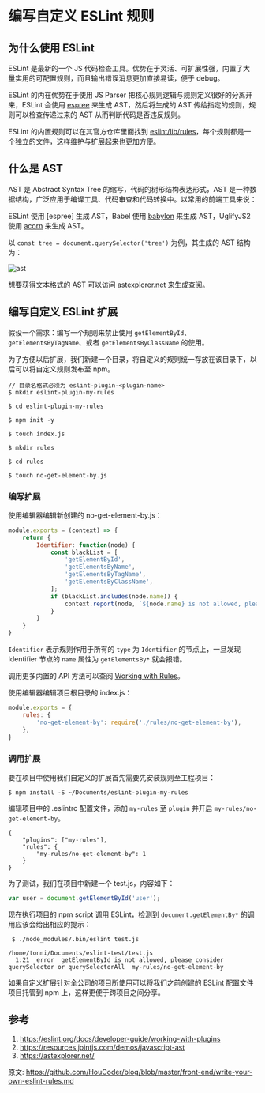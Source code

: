 # 编写自定义 ESLint 规则

## 为什么使用 ESLint

ESLint 是最新的一个 JS 代码检查工具。优势在于灵活、可扩展性强，内置了大量实用的可配置规则，而且输出错误消息更加直接易读，便于 debug。

ESLint 的内在优势在于使用 JS Parser 把核心规则逻辑与规则定义很好的分离开来，ESLint 会使用 [espree](https://github.com/eslint/espree) 来生成 AST，然后将生成的 AST 传给指定的规则，规则可以检查传递过来的 AST 从而判断代码是否违反规则。

ESLint 的内置规则可以在其官方仓库里面找到 [eslint/lib/rules](https://github.com/eslint/eslint/tree/master/lib/rules)，每个规则都是一个独立的文件，这样维护与扩展起来也更加方便。

## 什么是 AST

AST 是 Abstract Syntax Tree 的缩写，代码的树形结构表达形式，AST 是一种数据结构，广泛应用于编译工具、代码审查和代码转换中。以常用的前端工具来说：

ESLint 使用 [espree] 生成 AST，Babel 使用 [babylon](https://github.com/babel/babel/tree/master/packages/babylon) 来生成 AST，UglifyJS2 使用 [acorn](https://github.com/ternjs/acorn) 来生成 AST。

以 `const tree = document.querySelector('tree')` 为例，其生成的 AST 结构为：

![ast](https://github.com/user-attachments/assets/85b2dbc0-7496-4686-8c01-f1c1f7021aa2)


想要获得文本格式的 AST 可以访问 [astexplorer.net](https://astexplorer.net/#/gist/5bf235f04afd0147c87c1556b2fc2bde/278fd1d9b8a31e80b5ef173d3cc8e666d63a69e0) 来生成查阅。

## 编写自定义 ESLint 扩展

假设一个需求：编写一个规则来禁止使用 `getElementById`、`getElementsByTagName`、或者 `getElementsByClassName` 的使用。

为了方便以后扩展，我们新建一个目录，将自定义的规则统一存放在该目录下，以后可以将自定义规则发布至 npm。

```shell
// 目录名格式必须为 eslint-plugin-<plugin-name>
$ mkdir eslint-plugin-my-rules

$ cd eslint-plugin-my-rules

$ npm init -y

$ touch index.js

$ mkdir rules

$ cd rules

$ touch no-get-element-by.js
```

### 编写扩展

使用编辑器编辑新创建的 no-get-element-by.js：

```js
module.exports = (context) => {
    return {
        Identifier: function(node) {
            const blackList = [
                'getElementById',
                'getElementsByName',
                'getElementsByTagName',
                'getElementsByClassName',
            ];
            if (blackList.includes(node.name)) {
                context.report(node, `${node.name} is not allowed, please consider querySelector or querySelectorAll`);
            }
        }
    }
}
```
`Identifier` 表示规则作用于所有的 `type` 为 `Identifier` 的节点上，一旦发现 Identifier 节点的 `name` 属性为 `getElementsBy*` 就会报错。

调用更多内置的 API 方法可以查阅 [Working with Rules](https://eslint.org/docs/developer-guide/working-with-rules)。

使用编辑器编辑项目根目录的 index.js：

```js
module.exports = {
    rules: {
        'no-get-element-by': require('./rules/no-get-element-by'),
    },
}
```

### 调用扩展

要在项目中使用我们自定义的扩展首先需要先安装规则至工程项目：

```shell
$ npm install -S ~/Documents/eslint-plugin-my-rules
```

编辑项目中的 .eslintrc 配置文件，添加 `my-rules` 至 `plugin` 并开启 `my-rules/no-get-element-by`。

```
{
    "plugins": ["my-rules"],
    "rules": {
        "my-rules/no-get-element-by": 1
    }
}
```

为了测试，我们在项目中新建一个 test.js，内容如下：

```js
var user = document.getElementById('user');
```

现在执行项目的 npm script 调用 ESLint，检测到 `document.getElementBy*` 的调用应该会给出相应的提示：

```
 $ ./node_modules/.bin/eslint test.js

/home/tonni/Documents/eslint-test/test.js
  1:21  error  getElementById is not allowed, please consider querySelector or querySelectorAll  my-rules/no-get-element-by
```

如果自定义扩展针对全公司的项目所使用可以将我们之前创建的 ESLint 配置文件项目托管到 npm 上，这样更便于跨项目之间分享。

## 参考

1. https://eslint.org/docs/developer-guide/working-with-plugins
2. https://resources.jointjs.com/demos/javascript-ast
3. https://astexplorer.net/

原文: https://github.com/HouCoder/blog/blob/master/front-end/write-your-own-eslint-rules.md
